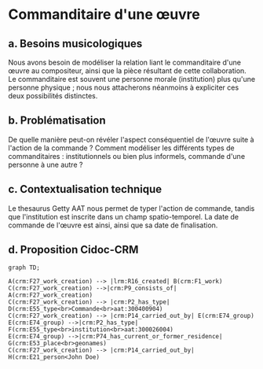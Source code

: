 # Commanditaire d'une œuvre

## a. Besoins musicologiques

Nous avons besoin de modéliser la relation liant le commanditaire d'une œuvre au compositeur, ainsi que la pièce résultant de cette collaboration. Le commanditaire est souvent une personne morale (institution) plus qu'une personne physique ; nous nous attacherons néanmoins à expliciter ces deux possibilités distinctes. 

## b. Problématisation 

De quelle manière peut-on révéler l'aspect conséquentiel de l'œuvre suite à l'action de la commande ? Comment modéliser les différents types de commanditaires : institutionnels ou bien plus informels, commande d'une personne à une autre ?

## c. Contextualisation technique

Le thesaurus Getty AAT nous permet de typer l'action de commande, tandis que l'institution est inscrite dans un champ spatio-temporel. La date de commande de l'œuvre est ainsi, ainsi que sa date de finalisation. 

## d. Proposition Cidoc-CRM

```mermaid
graph TD;

A(crm:F27_work_creation) --> |lrm:R16_created| B(crm:F1_work)
C(crm:F27_work_creation) -->|crm:P9_consists_of| A(crm:F27_work_creation)
C(crm:F27_work_creation) --> |crm:P2_has_type| D(crm:E55_type<br>Commande<br>aat:300400904)
C(crm:F27_work_creation) --> |crm:P14_carried_out_by| E(crm:E74_group)
E(crm:E74_group) -->|crm:P2_has_type| F(crm:E55_type<br>institution<br>aat:300026004)
E(crm:E74_group) -->|crm:P74_has_current_or_former_residence| G(crm:E53_place<br>geonames)
C(crm:F27_work_creation) --> |crm:P14_carried_out_by| H(crm:E21_person<John Doe)


```

